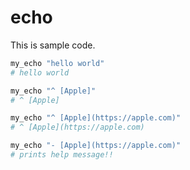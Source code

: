 # echo

This is sample code.

```sh
my_echo "hello world"
# hello world
```

```sh
my_echo "^ [Apple]"  
# ^ [Apple]
```

```sh
my_echo "^ [Apple](https://apple.com)"
# ^ [Apple](https://apple.com)
```

```sh
my_echo "- [Apple](https://apple.com)"
# prints help message!!
```


